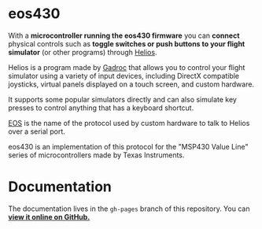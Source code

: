 # eos430

With a **microcontroller running the eos430 firmware** you can
**connect** physical controls such as **toggle switches or push
buttons to your flight simulator** (or other programs) through
[Helios](http://gadrocsworkshop.com/helios).

Helios is a program made by [Gadroc](http://www.gadrocsworkshop.com/)
that allows you to control your flight simulator using a variety of
input devices, including DirectX compatible joysticks, virtual panels
displayed on a touch screen, and custom hardware.

It supports some popular simulators directly and can also simulate key
presses to control anything that has a keyboard shortcut.

[EOS](http://gadrocsworkshop.com/eos) is the name of the protocol used
by custom hardware to talk to Helios over a serial port.

eos430 is an implementation of this protocol for the "MSP430 Value
Line" series of microcontrollers made by Texas Instruments.

# Documentation

The documentation lives in the `gh-pages` branch of this
repository. You can [**view it online on GitHub.**](http://jboecker.github.com/eos430/)
